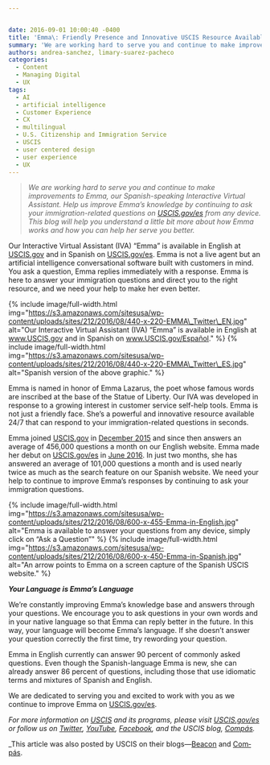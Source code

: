 ```yaml
---


date: 2016-09-01 10:00:40 -0400
title: 'Emma\: Friendly Presence and Innovative USCIS Resource Available 24/7'
summary: 'We are working hard to serve you and continue to make improvements to Emma, our Spanish-speaking Interactive Virtual Assistant. Help us improve Emma&rsquo;s knowledge by continuing to ask your immigration-related questions on USCIS.gov/es from any device. This blog will help you understand a little bit more about how Emma works and how you can help'
authors: andrea-sanchez, limary-suarez-pacheco
categories:
  - Content
  - Managing Digital
  - UX
tags:
  - AI
  - artificial intelligence
  - Customer Experience
  - CX
  - multilingual
  - U.S. Citizenship and Immigration Service
  - USCIS
  - user centered design
  - user experience
  - UX
---
```


> _We are working hard to serve you and continue to make improvements to Emma, our Spanish-speaking Interactive Virtual Assistant. Help us improve Emma’s knowledge by continuing to ask your immigration-related questions on <span title="Spanish" lang="es"><a href="https://www.uscis.gov/es">USCIS.gov/es</a></span> from any device. This blog will help you understand a little bit more about how Emma works and how you can help her serve you better._

Our Interactive Virtual Assistant (IVA) “Emma” is available in English at [USCIS.gov](https://www.uscis.gov) and in Spanish on <span title="Spanish" lang="es"><a href="https://www.uscis.gov/es">USCIS.gov/es</a></span>. Emma is not a live agent but an artificial intelligence conversational software built with customers in mind. You ask a question, Emma replies immediately with a response. Emma is here to answer your immigration questions and direct you to the right resource, and we need your help to make her even better.


{% include image/full-width.html img="https://s3.amazonaws.com/sitesusa/wp-content/uploads/sites/212/2016/08/440-x-220-EMMA\_Twitter\_EN.jpg" alt="Our Interactive Virtual Assistant (IVA) “Emma” is available in English at www.USCIS.gov and in Spanish on www.USCIS.gov/Español." %}
{% include image/full-width.html img="https://s3.amazonaws.com/sitesusa/wp-content/uploads/sites/212/2016/08/440-x-220-EMMA\_Twitter\_ES.jpg" alt="Spanish version of the above graphic." %}

Emma is named in honor of Emma Lazarus, the poet whose famous words are inscribed at the base of the Statue of Liberty. Our IVA was developed in response to a growing interest in customer service self-help tools. Emma is not just a friendly face. She’s a powerful and innovative resource available 24/7 that can respond to your immigration-related questions in seconds.

Emma joined [USCIS.gov](http://www.uscis.gov) in [December 2015](https://www.uscis.gov/news/uscis-launches-virtual-assistant-emma-gives-customers-another-option-finding-answers) and since then answers an average of 456,000 questions a month on our English website. Emma made her debut on <span title="Spanish" lang="es"><a href="https://www.uscis.gov/es">USCIS.gov/es</a></span> in <span title="Spanish" lang="es"><a href="https://www.uscis.gov/es/noticias/alertas/la-asistente-virtual-de-uscis-ahora-esta-disponible-en-espanol">June 2016</a></span>. In just two months, she has answered an average of 101,000 questions a month and is used nearly twice as much as the search feature on our Spanish website. We need your help to continue to improve Emma’s responses by continuing to ask your immigration questions.


{% include image/full-width.html img="https://s3.amazonaws.com/sitesusa/wp-content/uploads/sites/212/2016/08/600-x-455-Emma-in-English.jpg" alt="Emma is available to answer your questions from any device, simply click on “Ask a Question”" %}
{% include image/full-width.html img="https://s3.amazonaws.com/sitesusa/wp-content/uploads/sites/212/2016/08/600-x-450-Emma-in-Spanish.jpg" alt="An arrow points to Emma on a screen capture of the Spanish USCIS website." %}

**_Your Language is Emma’s Language_**

We’re constantly improving Emma’s knowledge base and answers through your questions. We encourage you to ask questions in your own words and in your native language so that Emma can reply better in the future. In this way, your language will become Emma’s language. If she doesn’t answer your question correctly the first time, try rewording your question.

Emma in English currently can answer 90 percent of commonly asked questions. Even though the Spanish-language Emma is new, she can already answer 86 percent of questions, including those that use idiomatic terms and mixtures of Spanish and English.

We are dedicated to serving you and excited to work with you as we continue to improve Emma on <span title="Spanish" lang="es"><a href="https://www.uscis.gov/es">USCIS.gov/es</a></span>.

_For more information on [USCIS](http://www.uscis.gov) and its programs, please visit <span title="Spanish" lang="es"><a href="https://www.uscis.gov/es">USCIS.gov/es</a></span> or follow us on <span title="Spanish" lang="es"><a href="https://twitter.com/USCIS_ES">Twitter</a></span>, [YouTube](http://www.youtube.com/user/uscis), <span title="Spanish" lang="es"><a href="https://www.facebook.com/uscis.es/">Facebook</a></span>, and the USCIS blog, <span title="Spanish" lang="es"><a href="http://blog-es.uscis.gov/">Compás</a></span>._

_This article was also posted by USCIS on their blogs—[Beacon](http://blog.uscis.gov/) and <span title="Spanish" lang="es"><a href="http://blog-es.uscis.gov/">Compás</a>.</em></p>